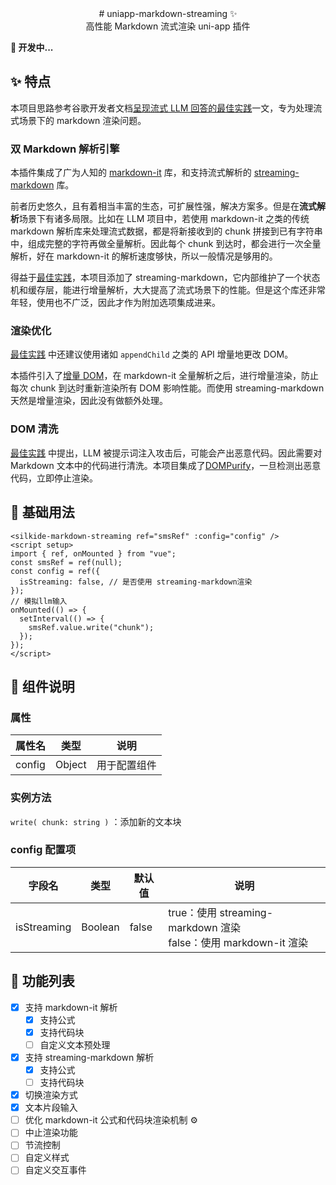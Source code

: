 <div align=center>  # uniapp-markdown-streaming ✨ </div>
<div align=center>  高性能 Markdown 流式渲染 uni-app 插件  </div>

**🚧 开发中...**

## ✨ 特点

本项目思路参考谷歌开发者文档[呈现流式 LLM 回答的最佳实践](https://developer.chrome.com/docs/ai/render-llm-responses?hl=zh-cn)一文，专为处理流式场景下的 markdown 渲染问题。

### 双 Markdown 解析引擎

本插件集成了广为人知的 [markdown-it](https://github.com/markdown-it/markdown-it) 库，和支持流式解析的 [streaming-markdown](https://github.com/thetarnav/streaming-markdown) 库。

前者历史悠久，且有着相当丰富的生态，可扩展性强，解决方案多。但是在**流式解析**场景下有诸多局限。比如在 LLM 项目中，若使用 markdown-it 之类的传统 markdown 解析库来处理流式数据，都是将新接收到的 chunk 拼接到已有字符串中，组成完整的字符再做全量解析。因此每个 chunk 到达时，都会进行一次全量解析，好在 markdown-it 的解析速度够快，所以一般情况是够用的。

得益于[最佳实践](https://developer.chrome.com/docs/ai/render-llm-responses?hl=zh-cn)，本项目添加了 streaming-markdown，它内部维护了一个状态机和缓存层，能进行增量解析，大大提高了流式场景下的性能。但是这个库还非常年轻，使用也不广泛，因此才作为附加选项集成进来。

### 渲染优化

[最佳实践](https://developer.chrome.com/docs/ai/render-llm-responses?hl=zh-cn) 中还建议使用诸如 `appendChild` 之类的 API 增量地更改 DOM。

本插件引入了[增量 DOM](https://github.com/google/incremental-dom)，在 markdown-it 全量解析之后，进行增量渲染，防止每次 chunk 到达时重新渲染所有 DOM 影响性能。而使用 streaming-markdown 天然是增量渲染，因此没有做额外处理。

### DOM 清洗

[最佳实践](https://developer.chrome.com/docs/ai/render-llm-responses?hl=zh-cn) 中提出，LLM 被提示词注入攻击后，可能会产出恶意代码。因此需要对 Markdown 文本中的代码进行清洗。本项目集成了[DOMPurify](https://github.com/cure53/DOMPurify)，一旦检测出恶意代码，立即停止渲染。

## 🧪 基础用法

```vue
<silkide-markdown-streaming ref="smsRef" :config="config" />
<script setup>
import { ref, onMounted } from "vue";
const smsRef = ref(null);
const config = ref({
  isStreaming: false, // 是否使用 streaming-markdown渲染
});
// 模拟llm输入
onMounted(() => {
  setInterval(() => {
    smsRef.value.write("chunk");
  });
});
</script>
```

## 🧩 组件说明

### 属性

| 属性名 | 类型   | 说明         |
| ------ | ------ | ------------ |
| config | Object | 用于配置组件 |

### 实例方法

`write( chunk: string )` ：添加新的文本块

### config 配置项

| 字段名      | 类型    | 默认值 | 说明                                                                 |
| ----------- | ------- | ------ | -------------------------------------------------------------------- |
| isStreaming | Boolean | false  | true：使用 streaming-markdown 渲染<br />false：使用 markdown-it 渲染 |

## 🚀 功能列表

- [x] 支持 markdown-it 解析
  - [x] 支持公式
  - [x] 支持代码块
  - [ ] 自定义文本预处理
- [x] 支持 streaming-markdown 解析
  - [x] 支持公式
  - [ ] 支持代码块
- [x] 切换渲染方式
- [x] 文本片段输入
- [ ] 优化 markdown-it 公式和代码块渲染机制 ⚙️
- [ ] 中止渲染功能
- [ ] 节流控制
- [ ] 自定义样式
- [ ] 自定义交互事件

